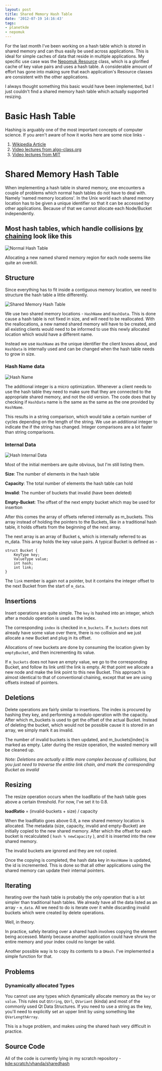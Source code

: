 ```yaml
---
layout: post
title: Shared Memory Hash Table
date: '2012-07-19 14:16:43'
tags:
- planetkde
- nepomuk
---
```


For the last month I've been working on a hash table which is stored in
shared memory and can thus easily be used across applications. This is
ideal for simple caches of data that reside in multiple applications. My
specific use case was the [Nepomuk Resource][] class, which is a
glorified cache of key value pairs and uses a hash table. A considerable
amount of effort has gone into making sure that each application's
Resource classes are consistent with the other applications.

I always thought something this basic would have been implemented, but I
just couldn't find a shared memory hash table which actually supported
resizing.

Basic Hash Table
================

Hashing is arguably one of the most important concepts of computer
science. If you aren't aware of how it works here are some nice links -

1.  [Wikipedia Article][]
2.  [Video lectures from algo-class.org][]
3.  [Video lectures from MIT][]

Shared Memory Hash Table
========================

When implementing a hash table in shared memory, one encounters a couple
of problems which normal hash tables do not have to deal with. Namely
'named memory locations'. In the Unix world each shared memory location
has to be given a unique identifier so that it can be accessed by other
applications. Because of that we cannot allocate each Node/Bucket
independently.

Most hash tables, which handle collisions [by chaining][] look like this
-

![Normal Hash Table][]

Allocating a new named shared memory region for each node seems like
quite an overkill.

  [Nepomuk Resource]: http://api.kde.org/4.x-api/kdelibs-apidocs/nepomuk-core/html/classNepomuk2_1_1Resource.html
  [Wikipedia Article]: http://en.wikipedia.org/wiki/Hash_table
  [Video lectures from algo-class.org]: https://class.coursera.org/algo/lecture/preview
  [Video lectures from MIT]: http://www.catonmat.net/blog/mit-introduction-to-algorithms-part-five/
  [by chaining]: http://www.algolist.net/Data_structures/Hash_table/Chaining
  [Normal Hash Table]: /blog/images/2012/07/19/normal-hash-table.png

Structure
---------

Since everything has to fit inside a contiguous memory location, we need
to structure the hash table a little differently.

![Shared Memory Hash Table][]

We use two shared memory locations - `HashName` and `HashData`. This is
done cause a hash table is not fixed in size, and will need to be
reallocated. With the reallocations, a new named shared memory will have
to be created, and all existing clients would need to be informed to use
this newly allocated location which would have a different name.

Instead we use `HashName` as the unique identifier the client knows
about, and `HashData` is internally used and can be changed when the
hash table needs to grow in size.

### Hash Name data

![Hash Name][]

The additional integer is a micro optimization. Whenever a client needs
to use the hash table they need to make sure that they are connected to
the appropriate shared memory, and not the old version. The code does
that by checking if `HashData` name is the same as the same as the one
provided by `HashName`.

This results in a string comparison, which would take a certain number
of cycles depending on the length of the string. We use an additional
integer to indicate the if the string has changed. Integer comparisons
are a lot faster than string comparisons.

### Internal Data

![Hash Internal Data][]

Most of the initial members are quite obvious, but I'm still listing
them.

**Size**: The number of elements in the hash table

**Capacity**: The total number of elements the hash table can hold

**Invalid**: The number of buckets that invalid (have been deleted)

**Empty-Bucket**: The offset of the next empty bucket which may be used
for insertion

After this comes the array of offsets referred internally as m\_buckets.
This array instead of holding the pointers to the Buckets, like in a
traditional hash table, it holds offsets from the beginning of the next
array.

The next array is an array of Bucket s, which is internally referred to
as m\_data. This array holds the key value pairs. A typical Bucket is
defined as -

    struct Bucket {
        KeyType key;
        ValueType value;
        int hash;
        int link;
    }

The `link` member is again not a pointer, but it contains the integer
offset to the next Bucket from the start of `m_data`.

  [Shared Memory Hash Table]: /blog/images/2012/07/19/shared-memory-hash-table.png
  [Hash Name]: /blog/images/2012/07/19/hash-name.png
  [Hash Internal Data]: /blog/images/2012/07/19/hash-data.png

Insertions
----------

Insert operations are quite simple. The `key` is hashed into an integer,
which after a modulo operation is used as the index.

The corresponding `index` is checked in `m_buckets`. If `m_buckets` does
not already have some value over there, there is no collision and we
just allocate a new Bucket and plug in its offset.

Allocations of new buckets are done by consuming the location given by
`emptyBucket`, and then incrementing its value.

If `m_buckets` does not have an empty value, we go to the corresponding
Bucket, and follow its link until the link is empty. At that point we
allocate a new node and make the link point to this new Bucket. This
approach is almost identical to that of conventional chaining, except
that we are using offsets instead of pointers.

Deletions
---------

Delete operations are fairly similar to insertions. The index is
procured by hashing they key, and performing a modulo operation with the
capacity. After which m\_buckets is used to get the offset of the actual
Bucket. Instead of deleting the bucket, which would not be possible
cause it is stored in an array, we simply mark it as invalid.

The number of invalid buckets is then updated, and m\_buckets[index] is
marked as empty. Later during the resize operation, the wasted memory
will be cleaned up.

*Note: Deletions are actually a little more complex because of
collisions, but you just need to traverse the entire link chain, and
mark the corresponding Bucket as invalid*

Resizing
--------

The resize operation occurs when the loadRatio of the hash table goes
above a certain threshold. For now, I've set it to 0.8.

**loadRatio** = (invalid-buckets + size) / capacity

When the loadRatio goes above 0.8, a new shared memory location is
allocated. The metadata (size, capacity, invalid and empty-Bucket) are
initially copied to the new shared memory. After which the offset for
each bucket is recalculated ( `hash % newCapacity` ), and it is inserted
into the new shared memory.

The invalid buckets are ignored and they are not copied.

Once the copying is completed, the hash data key in `HashName` is
updated, the id is incremented. This is done so that all other
applications using the shared memory can update their internal pointers.

Iterating
---------

Iterating over the hash table is probably the only operation that is a
lot simpler than traditional hash tables. We already have all the data
listed as an array - `m_data`. All we need to do is iterate over it
while discarding invalid buckets which were created by delete
operations.

Well, in theory.

In practice, safely iterating over a shared hash involves copying the
element being accessed. Mainly because another application could have
shrunk the entire memory and your index could no longer be valid.

Another possible way is to copy its contents to a `QHash`. I've
implemented a simple function for that.

Problems
--------

### Dynamically allocated Types

You cannot use any types which dynamically allocate memory as the `key`
or `value`. This rules out `QString`, `QUrl`, `QVariant` (kinda) and
most of the commonly used Qt Data Structures. If you need to use a
string as the key, you'll need to explicitly set an upper limit by using
something like `QVarLengthArray`.

This is a huge problem, and makes using the shared hash very difficult
in practice.

Source Code
-----------

All of the code is currently lying in my scratch repository -
[kde:scratch/vhanda/sharedhash][]

  [kde:scratch/vhanda/sharedhash]: http://gitweb.kde.org/index.php?p=scratch%2Fvhanda%2Fsharedhash.git&a=summary

